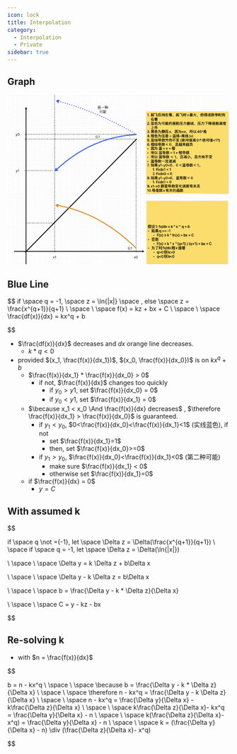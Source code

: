 ```yaml
---
icon: lock
title: Interpolation
category:
  - Interpolation
  - Private
sidebar: true
---
```


## Graph

![Interpolation](./Interpolation.png)

## Blue Line

$$
if \space q = -1, \space z = \ln{|x|} \space , else \space z = \frac{x^{q+1}}{q+1}
\\ \space
\\ \space
f(x) = kz + bx + C
\\ \space
\\ \space
\frac{df(x)}{dx} = kx^q + b


$$

- $\frac{df(x)}{dx}$ decreases and $dx$ orange line decreases.
  - $k * q < 0$
- provided $(x_1, \frac{f(x)}{dx_1})$, $(x_0, \frac{f(x)}{dx_0})$ is on $kx^q + b$
  - $\frac{f(x)}{dx_1} * \frac{f(x)}{dx_0} > 0$
    - if not, $\frac{f(x)}{dx}$ changes too quickly
      - if $y_0 > y1$, set $\frac{f(x)}{dx_0} = 0$
      - if $y_0 < y1$, set $\frac{f(x)}{dx_1} = 0$
  - $\because x_1 < x_0 \And \frac{f(x)}{dx} decreases$ , $\therefore \frac{f(x)}{dx_1} > \frac{f(x)}{dx_0}$ is guaranteed.
    - if $y_1<y_0$, $0<\frac{f(x)}{dx_0}<\frac{f(x)}{dx_1}<1$ (实线蓝色), if not
      - set $\frac{f(x)}{dx_1}=1$
      - then, set $\frac{f(x)}{dx_0}>=0$
    - if $y_1>y_0$, $\frac{f(x)}{dx_0}<\frac{f(x)}{dx_1}<0$ (第二种可能)
      - make sure $\frac{f(x)}{dx_1} < 0$
      - otherwise set $\frac{f(x)}{dx_1}=0$
  - if $\frac{f(x)}{dx} = 0$
    - $y = C$

## With assumed k

$$


if \space q \not ={-1}, let \space \Delta z = \Delta(\frac{x^{q+1}}{q+1})
\\ \space
if \space q = -1, let \space \Delta z = \Delta(\ln{|x|})

\\ \space
\\ \space
\Delta y = k \Delta z + b\Delta x

\\ \space
\\ \space
\Delta y - k \Delta z =  b\Delta x

\\ \space
\\ \space
b = \frac{\Delta y - k * \Delta z}{\Delta x}

\\ \space
\\ \space
C = y - kz - bx


$$

## Re-solving k

- with $n = \frac{f(x)}{dx}$

$$


b = n - kx^q
\\ \space
\\ \space
\because b = \frac{\Delta y - k * \Delta z}{\Delta x}
\\ \space
\\ \space
\therefore  n - kx^q = \frac{\Delta y - k \Delta z}{\Delta x}
\\ \space
\\ \space
n - kx^q = \frac{\Delta y}{\Delta x} - k\frac{\Delta z}{\Delta x}
\\ \space
\\ \space
k\frac{\Delta z}{\Delta x}- kx^q = \frac{\Delta y}{\Delta x} - n
\\ \space
\\ \space
k(\frac{\Delta z}{\Delta x}- x^q) = \frac{\Delta y}{\Delta x} - n
\\ \space
\\ \space
k = (\frac{\Delta y}{\Delta x} - n) \div (\frac{\Delta z}{\Delta x}- x^q)


$$

